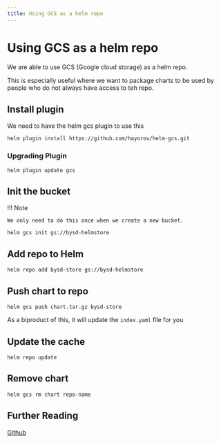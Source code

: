 ```yaml
---
title: Using GCS as a helm repo
---
```


# Using GCS as a helm repo

We are able to use GCS (Google cloud storage) as a helm repo.

This is especially useful where we want to package charts to be used by people who do not
always have access to teh repo.

## Install plugin

We need to have the helm gcs plugin to use this

```shell
helm plugin install https://github.com/hayorov/helm-gcs.git
```

### Upgrading Plugin

```shell
helm plugin update gcs
```

## Init the bucket

!!! Note 
    
    We only need to do this once when we create a new bucket. 

```shell
helm gcs init gs://bysd-helmstore
```

## Add repo to Helm

```shell
helm repo add bysd-store gs://bysd-helmstore
```

## Push chart to repo

```shell
helm gcs push chart.tar.gz bysd-store
```

As a biproduct of this, it will update the `index.yaml` file for you

## Update the cache

```shell
helm repo update
```

## Remove chart

```shell
helm gcs rm chart repo-name
```

## Further Reading

[Github](https://github.com/hayorov/helm-gcs)